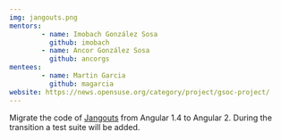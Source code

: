 ```yaml
---
img: jangouts.png
mentors:
        - name: Imobach González Sosa
          github: imobach
        - name: Ancor González Sosa
          github: ancorgs
mentees:
        - name: Martin Garcia
          github: magarcia
website: https://news.opensuse.org/category/project/gsoc-project/
---
```

Migrate the code of [Jangouts](https://github.com/jangouts/jangouts)
from Angular 1.4 to Angular 2. During the transition a test suite will be added.
